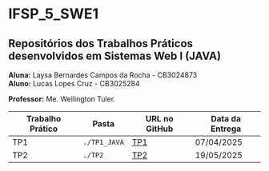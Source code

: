 ﻿# IFSP_5_SWE1
## Repositórios dos Trabalhos Práticos desenvolvidos em Sistemas Web I (JAVA)

**Aluna:** Laysa Bernardes Campos da Rocha - CB3024873  
**Aluno:** Lucas Lopes Cruz - CB3025284

**Professor:** Me. Wellington Tuler.

| Trabalho Prático | Pasta   | URL no GitHub                                                      | Data da Entrega |
| ---------------- | ------- | ------------------------------------------------------------------ | --------------- |
| TP1              | `./TP1_JAVA` | [TP1](https://github.com/Laysabernardes/IFSP_5_SWE1tree/main/TP1_JAVA) | 07/04/2025      |
| TP2             | `./TP2` | [TP2](https://github.com/Laysabernardes/IFSP_5_SWE1tree/main/TP2) | 19/05/2025      |
